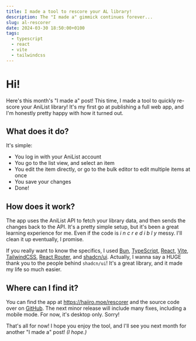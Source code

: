 ```yaml
---
title: I made a tool to rescore your AL library!
description: The "I made a" gimmick continues forever...
slug: al-rescorer
date: 2024-03-30 18:50:00+0100
tags:
  - typescript
  - react
  - vite
  - tailwindcss
---
```


# Hi!

Here's this month's "I made a" post! This time, I made a tool to
quickly re-score your AniList library! It's my first go at publishing
a full web app, and I'm honestly pretty happy with how it turned out.

## What does it do?

It's simple:
- You log in with your AniList account
- You go to the list view, and select an item
- You edit the item directly, or go to the bulk editor to edit multiple items at once
- You save your changes
- Done!

## How does it work?

The app uses the AniList API to fetch your library data, and then
sends the changes back to the API. It's a pretty simple setup, but
it's been a great learning experience for me. Even if the code is
*i n c r e d i b l y* messy. I'll clean it up eventually, I promise.

If you really want to know the specifics, I used [Bun](https://bun.sh/),
[TypeScript](https://www.typescriptlang.org/), [React](https://reactjs.org/),
[Vite](https://vitejs.dev/), [TailwindCSS](https://tailwindcss.com/),
[React Router](https://reactrouter.com/), and [shadcn/ui](https://ui.shadcn.com/).
Actually, I wanna say a HUGE thank you to the people behind `shadcn/ui`!
It's a great library, and it made my life so much easier.

## Where can I find it?

You can find the app at https://haiiro.moe/rescorer and the source code
over on [GitHub](https://github.com/Kex1016/anilist-rescore). The
next minor release will include many fixes, including a mobile mode.
For now, it's desktop only. Sorry!

That's all for now! I hope you enjoy the tool, and I'll see you next
month for another "I made a" post! *(I hope.)*